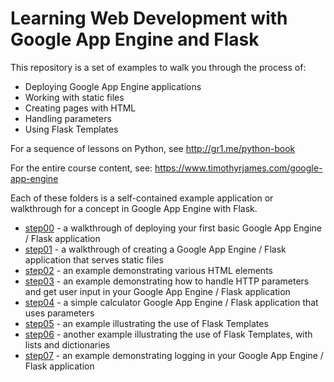 # Learning Web Development with Google App Engine and Flask

This repository is a set of examples to walk you through the process of:

* Deploying Google App Engine applications
* Working with static files
* Creating pages with HTML
* Handling parameters
* Using Flask Templates

For a sequence of lessons on Python, see http://gr1.me/python-book

For the entire course content, see: https://www.timothyrjames.com/google-app-engine

Each of these folders is a self-contained example application or walkthrough for a concept in Google App Engine with Flask.

* [step00](https://github.com/timothyrjames/gae-webdev/tree/main/step00) - a walkthrough of deploying your first basic Google App Engine / Flask application
* [step01](https://github.com/timothyrjames/gae-webdev/tree/main/step01) - a walkthrough of creating a Google App Engine / Flask application that serves static files
* [step02](https://github.com/timothyrjames/gae-webdev/tree/main/step02) - an example demonstrating various HTML elements
* [step03](https://github.com/timothyrjames/gae-webdev/tree/main/step03) - an example demonstrating how to handle HTTP parameters and get user input in your Google App Engine / Flask application
* [step04](https://github.com/timothyrjames/gae-webdev/tree/main/step04) - a simple calculator Google App Engine / Flask application that uses parameters
* [step05](https://github.com/timothyrjames/gae-webdev/tree/main/step05) - an example illustrating the use of Flask Templates
* [step06](https://github.com/timothyrjames/gae-webdev/tree/main/step06) - another example illustrating the use of Flask Templates, with lists and dictionaries
* [step07](https://github.com/timothyrjames/gae-webdev/tree/main/step07) - an example demonstrating logging in your Google App Engine / Flask application
